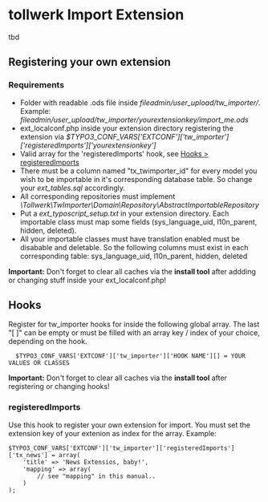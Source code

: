 # tollwerk Import Extension

tbd

## Registering your own extension

### Requirements


* Folder with readable .ods file inside *fileadmin/user_upload/tw_importer/*. Example: *fileadmin/user_upload/tw_importer/yourextensionkey/import_me.ods*
* ext_localconf.php inside your extension directory registering the extension via *$TYPO3_CONF_VARS['EXTCONF']['tw_importer']['registeredImports']['yourextensionkey']*
* Valid array for the 'registeredImports' hook, see [Hooks > registeredImports](#hooks_registeredImports)
* There must be a column named "tx\_twimporter\_id" for every model you wish to be importable in it's corresponding database table. So change your *ext_tables.sql* accordingly.  
* All corresponding repositories must implement *\Tollwerk\TwImporter\Domain\Repository\AbstractImportableRepository*
* Put a *ext_typoscript_setup.txt* in your extension directory. Each importable class must map some fields (sys_language_uid, l10n_parent, hidden, deleted).
* All your importable classes must have translation enabled must be disabable and deletable. So the following columns must exist in each corresponding table: sys_language_uid, l10n_parent, hidden, deleted   

**Important:** Don't forget to clear all caches via the **install tool** after addding or changing stuff inside your ext_localconf.php!  

## Hooks

Register for tw\_importer hooks for inside the following global array. The last "[ ]" can be empty or must be filled with an array key / index of your choice, depending on the hook.
 
      $TYPO3_CONF_VARS['EXTCONF']['tw_importer']['HOOK NAME'][] = YOUR VALUES OR CLASSES

**Important:** Don't forget to clear all caches via the **install tool** after registering or changing hooks!   

<a name="hooks_registeredImports"></a>
### registeredImports
Use this hook to register your own extension for import. You must set the extension key of your extenion as index for the array. Example:

    $TYPO3_CONF_VARS['EXTCONF']['tw_importer']['registeredImports']['tx_news'] = array(
		'title' => 'News Extensios, baby!',
		'mapping' => array(
			// see "mapping" in this manual..
		)
	);